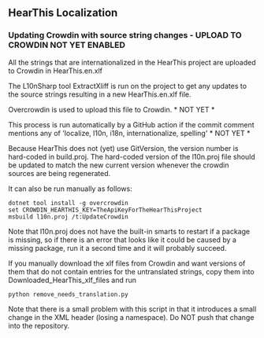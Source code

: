## HearThis Localization

### Updating Crowdin with source string changes - UPLOAD TO CROWDIN NOT YET ENABLED

All the strings that are internationalized in the HearThis project are uploaded to Crowdin in HearThis.en.xlf

The L10nSharp tool ExtractXliff is run on the project to get any updates to the source strings resulting in a new HearThis.en.xlf file.

Overcrowdin is used to upload this file to Crowdin. * NOT YET *

This process is run automatically by a GitHub action if the commit comment mentions any of 'localize, l10n, i18n, internationalize, spelling' * NOT YET *

Because HearThis does not (yet) use GitVersion, the version number is hard-coded in build.proj.
The hard-coded version of the l10n.proj file should be updated to match the new current version
whenever the crowdin sources are being regenerated.

It can also be run manually as follows:
```
dotnet tool install -g overcrowdin
set CROWDIN_HEARTHIS_KEY=TheApiKeyForTheHearThisProject
msbuild l10n.proj /t:UpdateCrowdin
```

Note that l10n.proj does not have the built-in smarts to restart if a package is missing, so if there is an error that looks like it could be caused by a missing package, run it a second time and it will probably succeed.

If you manually download the xlf files from Crowdin and want versions of them that do not contain entries for the untranslated strings, copy them into Downloaded_HearThis_xlf_files and run
```
python remove_needs_translation.py
```
Note that there is a small problem with this script in that it introduces a small change in the XML header (losing a namespace). Do NOT push that change into the repository.
